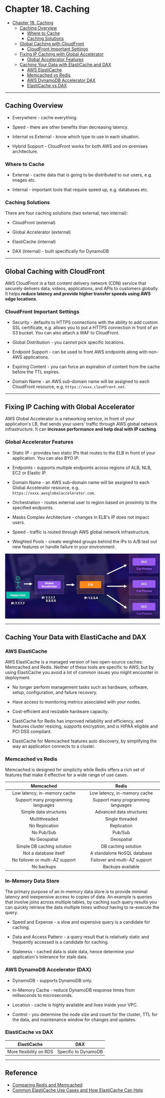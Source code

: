 # Chapter 18. Caching

<!-- TOC -->

- [Chapter 18. Caching](#chapter-18-caching)
  - [Caching Overview](#caching-overview)
    - [Where to Cache](#where-to-cache)
    - [Caching Solutions](#caching-solutions)
  - [Global Caching with CloudFront](#global-caching-with-cloudfront)
    - [CloudFront Important Settings](#cloudfront-important-settings)
  - [Fixing IP Caching with Global Accelerator](#fixing-ip-caching-with-global-accelerator)
    - [Global Accelerator Features](#global-accelerator-features)
  - [Caching Your Data with ElastiCache and DAX](#caching-your-data-with-elasticache-and-dax)
    - [AWS ElastiCache](#aws-elasticache)
    - [Memcached vs Redis](#memcached-vs-redis)
    - [AWS DynamoDB Accelerator DAX](#aws-dynamodb-accelerator-dax)
    - [ElastiCache vs DAX](#elasticache-vs-dax)

<!-- /TOC -->

---
## Caching Overview

* Everywhere - cache everything.

* Speed - there are other benefits than decreasing latency.

* Internal vs External - know which type to use in each situation.

* Hybrid Support - CloudFront works for both AWS and on-premises architecture.

### Where to Cache

* External - cache data that is going to be distributed to our users, e.g. images etc.

* Internal - important tools that require speed up, e.g. databases etc.

### Caching Solutions

There are four caching solutions (two external, two internal):

* CloudFront (external)

* Global Accelerator (external)

* ElastiCache (internal)

* DAX (internal) - built specifically for DynamoDB

---
## Global Caching with CloudFront

AWS CloudFront is a fast content delivery network (CDN) service that securely delivers data, videos, applications, and APIs to customers globally. It helps **reduce latency and provide higher transfer speeds using AWS edge locations**.

### CloudFront Important Settings

* Security - defaults to HTTPS connections with the ability to add custom SSL certificate, e.g. allows you to put a HTTPS connection in front of an S3 bucket. You can also attach a WAF to CloudFront.

* Global Distribution - you cannot pick specific locations.

* Endpoint Support - can be used to front AWS endpoints along with non-AWS applications.

* Expiring Content - you can force an expiration of content from the cache before the TTL expires.

* Domain Name - an AWS sub-domain name will be assigned to each CloudFront resource, e.g. `https://xxxx.cloudfront.net`.

---
## Fixing IP Caching with Global Accelerator

AWS Global Accelerator is a networking service, in front of your application's LB, that sends your users' traffic through AWS global network infrastructure. It can **increase performance and help deal with IP caching**.

### Global Accelerator Features

* Static IP - provides two static IPs that routes to the ELB in front of your application. You can also BYO IP.

* Endpoints - supports multiple endpoints across regions of ALB, NLB, EC2 or Elastic IP.

* Domain Name - an AWS sub-domain name will be assigned to each Global Accelerator resource, e.g. `https://xxxx.awsglobalaccelerator.com`.

* Orchestration - routes external user to region based on proximity to the specified endpoints.

* Masks Complex Architecture - changes in ELB's IP does not impact users.

* Speed - traffic is routed through AWS global network infrastructure.

* Weighted Pools - create weighted groups behind the IPs to A/B test out new features or handle failure in your environment.

![Example Diagram](../../img/acloudguru/Chp18.1.png)

---
## Caching Your Data with ElastiCache and DAX

### AWS ElastiCache

AWS ElastiCache is a managed version of two open-source caches: Memcached and Redis. Neither of these tools are specific to AWS, but by using ElastiCache you avoid a lot of common issues you might encounter in deployment.

* No longer perform management tasks such as hardware, software, setup, configuration, and failure recovery.

* Have access to monitoring metrics associated with your nodes.

* Cost-efficient and resizable hardware capacity.

* ElastiCache for Redis has improved reliability and efficiency, and features cluster resizing, supports encryption, and is HIPAA eligible and PCI DSS compliant.

* ElastiCache for Memcached features auto discovery, by simplifying the way an application connects to a cluster.

### Memcached vs Redis

Memcached is designed for simplicity while Redis offers a rich set of features that make it effective for a wide range of use cases.

|             Memcached              |               Redis                |
|:----------------------------------:|:----------------------------------:|
|    Low latency, in-memory cache    |    Low latency, in-memory cache    |
| Support many programming languages | Support many programming languages |
|       Simple data structures       |      Advanced data structures      |
|           Multithreaded            |          Single threaded           |
|           No Replication           |            Replication             |
|             No Pub/Sub             |              Pub/Sub               |
|           No Geospatial            |             Geospatial             |
|     Simple DB caching solution     |        DB caching solution         |
|       Not a database itself        |    A standalone NoSQL database     |
|  No failover or multi-AZ support   |   Failover and multi-AZ support    |
|             No backups             |         Backups available          |

### In-Memory Data Store

The primary purpose of an in-memory data store is to provide minimal latency and inexpensive access to copies of data. An example is queries that involve joins across multiple tables, by caching such query results you can quickly retrieve the data multiple times without having to re-execute the query.

* Speed and Expense - a slow and expensive query is a candidate for caching.

* Data and Access Pattern - a query result that is relatively static and frequently accessed is a candidate for caching.

* Staleness - cached data is stale data, hence determine your application's tolerance for stale data.

### AWS DynamoDB Accelerator (DAX)

* DynamoDB - supports DynamoDB only.

* In-Memory Cache - reduce DynamoDB response times from millseconds to microseconds.

* Location - cache is highly available and lives inside your VPC.

* Control - you determine the node size and count for the cluster, TTL for the data, and maintenance window for changes and updates.

### ElastiCache vs DAX

|       ElastiCache       |         DAX          |
|:-----------------------:|:--------------------:|
| More flexibility on RDS | Specific to DynamoDB |

---
## Reference

* [Comparing Redis and Memcached](https://aws.amazon.com/elasticache/redis-vs-memcached)
* [Common ElastiCache Use Cases and How ElastiCache Can Help](https://docs.aws.amazon.com/AmazonElastiCache/latest/mem-ug/elasticache-use-cases.html)